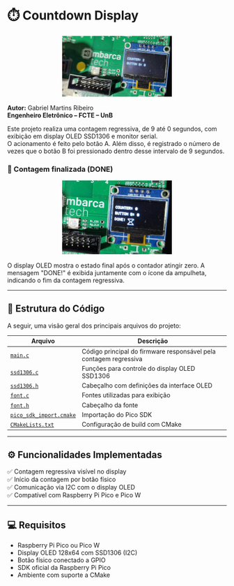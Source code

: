 # ⏱️ Countdown Display

<p align="center">
  <img src="../../assets/img/countdown_display.jpg" alt="Contagem regressiva no display OLED" width="50%">
</p>

**Autor:** Gabriel Martins Ribeiro  
**Engenheiro Eletrônico – FCTE – UnB**

Este projeto realiza uma contagem regressiva, de 9 até 0 segundos, com exibição em display OLED SSD1306 e monitor serial.  
O acionamento é feito pelo botão A. Além disso, é registrado o número de vezes que o botão B foi pressionado dentro desse intervalo de 9 segundos.

### 📸 Contagem finalizada (DONE)

<p align="center">
  <img src="../../assets/img/countdown_display_done.jpg" alt="Contador zerado após a contagem regressiva" width="50%">
</p>

O display OLED mostra o estado final após o contador atingir zero. A mensagem "DONE!" é exibida juntamente com o ícone da ampulheta, indicando o fim da contagem regressiva.

---

## 🧩 Estrutura do Código

A seguir, uma visão geral dos principais arquivos do projeto:

| Arquivo               | Descrição                                                                 |
|-----------------------|---------------------------------------------------------------------------|
| [`main.c`](https://github.com/Gabrielrmg/gabriel_martins_ribeiro_embarcatech_HBr_2025/blob/main/projects/countdown_display/src/main.c) | Código principal do firmware responsável pela contagem regressiva         |
| [`ssd1306.c`](https://github.com/Gabrielrmg/gabriel_martins_ribeiro_embarcatech_HBr_2025/blob/main/projects/countdown_display/src/ssd1306.c) | Funções para controle do display OLED SSD1306                            |
| [`ssd1306.h`](https://github.com/Gabrielrmg/gabriel_martins_ribeiro_embarcatech_HBr_2025/blob/main/projects/countdown_display/src/ssd1306.h) | Cabeçalho com definições da interface OLED                                |
| [`font.c`](https://github.com/Gabrielrmg/gabriel_martins_ribeiro_embarcatech_HBr_2025/blob/main/projects/countdown_display/src/font.c) | Fontes utilizadas para exibição                                           |
| [`font.h`](https://github.com/Gabrielrmg/gabriel_martins_ribeiro_embarcatech_HBr_2025/blob/main/projects/countdown_display/src/font.h) | Cabeçalho da fonte                                                        |
| [`pico_sdk_import.cmake`](https://github.com/Gabrielrmg/gabriel_martins_ribeiro_embarcatech_HBr_2025/blob/main/projects/countdown_display/src/pico_sdk_import.cmake) | Importação do Pico SDK                                                   |
| [`CMakeLists.txt`](https://github.com/Gabrielrmg/gabriel_martins_ribeiro_embarcatech_HBr_2025/blob/main/projects/countdown_display/src/CMakeLists.txt) | Configuração de build com CMake                                          |


---

## ⚙️ Funcionalidades Implementadas

✅ Contagem regressiva visível no display  
✅ Início da contagem por botão físico  
✅ Comunicação via I2C com o display OLED  
✅ Compatível com Raspberry Pi Pico e Pico W  

---

## 💻 Requisitos

- Raspberry Pi Pico ou Pico W  
- Display OLED 128x64 com SSD1306 (I2C)  
- Botão físico conectado a GPIO  
- SDK oficial da Raspberry Pi Pico  
- Ambiente com suporte a CMake

